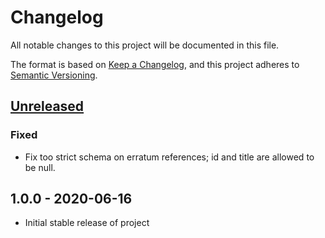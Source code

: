 # Changelog

All notable changes to this project will be documented in this file.

The format is based on [Keep a Changelog](https://keepachangelog.com/en/1.0.0/),
and this project adheres to [Semantic Versioning](https://semver.org/spec/v2.0.0.html).

## [Unreleased]

### Fixed
- Fix too strict schema on erratum references; id and title are allowed to be null.

## 1.0.0 - 2020-06-16

- Initial stable release of project

[Unreleased]: https://github.com/release-engineering/pushsource/compare/v1.0.0...HEAD
